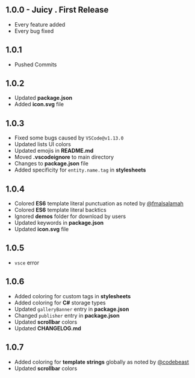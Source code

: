 ## 1.0.0 - Juicy . First Release
* Every feature added
* Every bug fixed

## 1.0.1
* Pushed Commits

## 1.0.2
* Updated **package.json**
* Added **icon.svg** file

## 1.0.3
* Fixed some bugs caused by `VSCode@v1.13.0`
* Updated lists UI colors
* Updated emojis in **README.md**
* Moved **.vscodeignore** to main directory
* Changes to **package.json** file
* Added specificity for `entity.name.tag` in **stylesheets**

## 1.0.4
* Colored **ES6** template literal punctuation as noted by [@fmalsalamah](https://twitter.com/fmalsalamah/status/874048282875637760)
* Colored **ES6** template literal backtics
* Ignored **demos** folder for download by users
* Updated keywords in **package.json**
* Updated **icon.svg** file

## 1.0.5
* `vsce` error

## 1.0.6
* Added coloring for custom tags in **stylesheets**
* Added coloring for **C#** storage types
* Updated `galleryBanner` entry in **package.json**
* Changed `publisher` entry in **package.json**
* Updated **scrollbar** colors
* Updated **CHANGELOG.md**

## 1.0.7
* Added coloring for **template strings** globally as noted by [@codebeast](https://twitter.com/codebeast)
* Updated **scrollbar** colors

